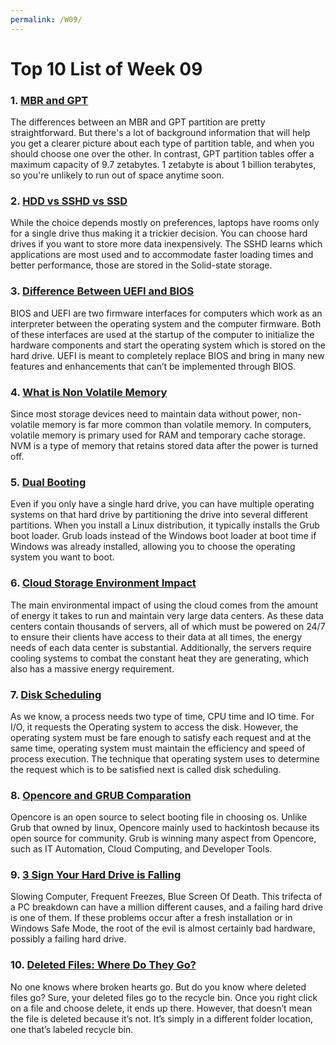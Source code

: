 ```yaml
---
permalink: /W09/
---
```


# Top 10 List of Week 09

### 1. [MBR and GPT](https://www.tembolok.id/panduan-gpt-vs-mbr/)
The differences between an MBR and GPT partition are pretty straightforward. But there's a lot of background information that will help you get a clearer picture about each type of partition table, and when you should choose one over the other. In contrast, GPT partition tables offer a maximum capacity of 9.7 zetabytes. 1 zetabyte is about 1 billion terabytes, so you're unlikely to run out of space anytime soon.

### 2. [HDD vs SSHD vs SSD](https://platinumdatarecovery.com/blog/ssd-vs-sshd-compared)
While the choice depends mostly on preferences, laptops have rooms only for a single drive thus making it a trickier decision. You can choose hard drives if you want to store more data inexpensively. The SSHD learns which applications are most used and to accommodate faster loading times and better performance, those are stored in the Solid-state storage.

### 3. [Difference Between UEFI and BIOS](https://www.maketecheasier.com/differences-between-uefi-and-bios/)
BIOS and UEFI are two firmware interfaces for computers which work as an interpreter between the operating system and the computer firmware. Both of these interfaces are used at the startup of the computer to initialize the hardware components and start the operating system which is stored on the hard drive. UEFI is meant to completely replace BIOS and bring in many new features and enhancements that can’t be implemented through BIOS.

### 4. [What is Non Volatile Memory](https://techterms.com/definition/non-volatile_memory)
Since most storage devices need to maintain data without power, non-volatile memory is far more common than volatile memory. In computers, volatile memory is primary used for RAM and temporary cache storage. NVM is a type of memory that retains stored data after the power is turned off.

### 5. [Dual Booting](https://www.howtogeek.com/187789/dual-booting-explained-how-you-can-have-multiple-operating-systems-on-your-computer/)
Even if you only have a single hard drive, you can have multiple operating systems on that hard drive by partitioning the drive into several different partitions. When you install a Linux distribution, it typically installs the Grub boot loader. Grub loads instead of the Windows boot loader at boot time if Windows was already installed, allowing you to choose the operating system you want to boot.

### 6. [Cloud Storage Environment Impact](https://spinbackup.com/blog/cloud-storage-environmental-impact/#:~:text=The%20main%20environmental%20impact%20of,maintain%20very%20large%20data%20centers.&text=Additionally%2C%20the%20servers%20require%20cooling,has%20a%20massive%20energy%20requirement.)
The main environmental impact of using the cloud comes from the amount of energy it takes to run and maintain very large data centers. As these data centers contain thousands of servers, all of which must be powered on 24/7 to ensure their clients have access to their data at all times, the energy needs of each data center is substantial. Additionally, the servers require cooling systems to combat the constant heat they are generating, which also has a massive energy requirement.

### 7. [Disk Scheduling](https://www.javatpoint.com/os-disk-scheduling)
As we know, a process needs two type of time, CPU time and IO time. For I/O, it requests the Operating system to access the disk. However, the operating system must be fare enough to satisfy each request and at the same time, operating system must maintain the efficiency and speed of process execution. The technique that operating system uses to determine the request which is to be satisfied next is called disk scheduling.

### 8. [Opencore and GRUB Comparation](https://www.saashub.com/compare-opencore-vs-grub)
Opencore is an open source to select booting file in choosing os. Unlike Grub that owned by linux, Opencore mainly used to hackintosh because its open source for community. Grub is winning many aspect from Opencore, such as IT Automation, Cloud Computing, and Developer Tools.

### 9. [3 Sign Your Hard Drive is Falling](https://www.makeuseof.com/tag/5-signs-hard-drive-lifetime/)
Slowing Computer, Frequent Freezes, Blue Screen Of Death. This trifecta of a PC breakdown can have a million different causes, and a failing hard drive is one of them. If these problems occur after a fresh installation or in Windows Safe Mode, the root of the evil is almost certainly bad hardware, possibly a failing hard drive. 

### 10. [Deleted Files: Where Do They Go?](https://www.harddriverecovery.org/blog/deleted-files/#:~:text=Sure%2C%20your%20deleted%20files%20go,one%20that's%20labeled%20recycle%20bin.)
No one knows where broken hearts go. But do you know where deleted files go? Sure, your deleted files go to the recycle bin. Once you right click on a file and choose delete, it ends up there. However, that doesn’t mean the file is deleted because it’s not. It’s simply in a different folder location, one that’s labeled recycle bin.